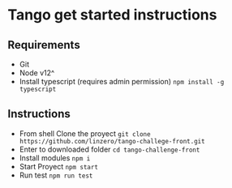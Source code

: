 # Tango get started instructions

## Requirements
- Git
- Node v12^
- Install typescript (requires admin permission)
``` npm install -g typescript ```

## Instructions
- From shell Clone the proyect
``` git clone https://github.com/linzero/tango-challege-front.git ```
- Enter to downloaded folder
``` cd tango-challenge-front  ```
- Install modules
```npm i```
- Start Proyect
```npm start```
- Run test
```npm run test```
